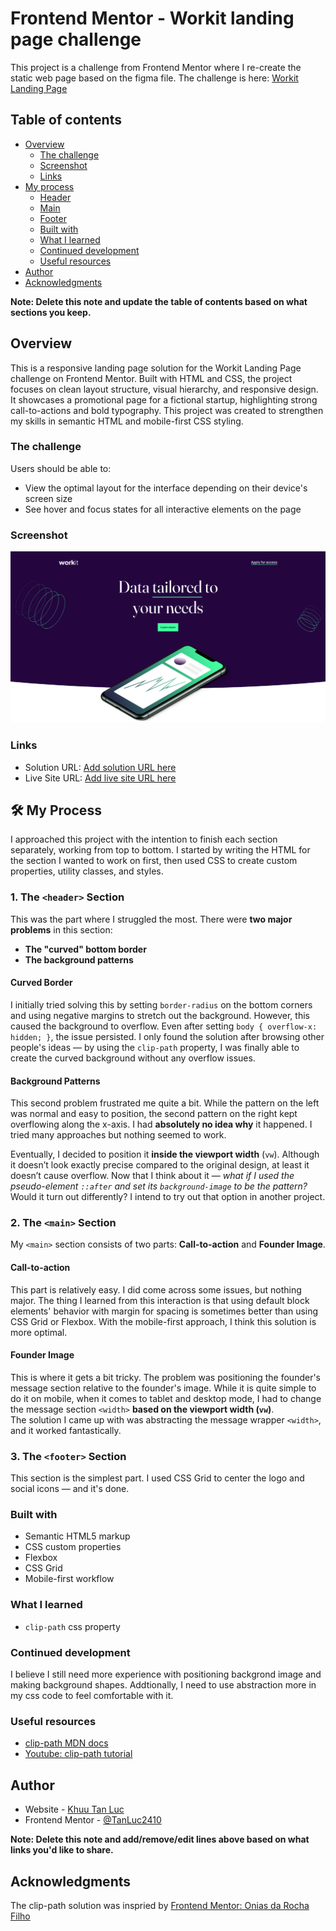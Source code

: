 # Frontend Mentor - Workit landing page challenge

This project is a challenge from Frontend Mentor where I re-create the static web page based on the figma file.
The challenge is here: [Workit Landing Page](https://www.frontendmentor.io/challenges/workit-landing-page-2fYnyle5lu)

## Table of contents

- [Overview](#overview)
  - [The challenge](#the-challenge)
  - [Screenshot](#screenshot)
  - [Links](#links)
- [My process](#my-process)
  - [Header](#1-the-header-section)
  - [Main](#2-the-main-section)
  - [Footer](#3-the-footer-section)
  - [Built with](#built-with)
  - [What I learned](#what-i-learned)
  - [Continued development](#continued-development)
  - [Useful resources](#useful-resources)
- [Author](#author)
- [Acknowledgments](#acknowledgments)

**Note: Delete this note and update the table of contents based on what sections you keep.**

## Overview

This is a responsive landing page solution for the Workit Landing Page challenge on Frontend Mentor. Built with HTML and CSS, the project focuses on clean layout structure, visual hierarchy, and responsive design. It showcases a promotional page for a fictional startup, highlighting strong call-to-actions and bold typography. This project was created to strengthen my skills in semantic HTML and mobile-first CSS styling.

### The challenge

Users should be able to:

- View the optimal layout for the interface depending on their device's screen size
- See hover and focus states for all interactive elements on the page

### Screenshot

![](./images/Workit%20README.png)

### Links

- Solution URL: [Add solution URL here](https://your-solution-url.com)
- Live Site URL: [Add live site URL here](https://your-live-site-url.com)

## 🛠️ My Process

I approached this project with the intention to finish each section separately, working from top to bottom. I started by writing the HTML for the section I wanted to work on first, then used CSS to create custom properties, utility classes, and styles.

### 1. The `<header>` Section

This was the part where I struggled the most. There were **two major problems** in this section:

- **The "curved" bottom border**
- **The background patterns**

#### Curved Border

I initially tried solving this by setting `border-radius` on the bottom corners and using negative margins to stretch out the background. However, this caused the background to overflow. Even after setting `body { overflow-x: hidden; }`, the issue persisted. I only found the solution after browsing other people's ideas — by using the `clip-path` property, I was finally able to create the curved background without any overflow issues.

#### Background Patterns

This second problem frustrated me quite a bit. While the pattern on the left was normal and easy to position, the second pattern on the right kept overflowing along the x-axis. I had **absolutely no idea why** it happened. I tried many approaches but nothing seemed to work.

Eventually, I decided to position it **inside the viewport width** (`vw`). Although it doesn’t look exactly precise compared to the original design, at least it doesn’t cause overflow. Now that I think about it — _what if I used the pseudo-element `::after` and set its `background-image` to be the pattern?_ Would it turn out differently? I intend to try out that option in another project.

### 2. The `<main>` Section

My `<main>` section consists of two parts: **Call-to-action** and **Founder Image**.

#### Call-to-action

This part is relatively easy. I did come across some issues, but nothing major. The thing I learned from this interaction is that using default block elements' behavior with margin for spacing is sometimes better than using CSS Grid or Flexbox. With the mobile-first approach, I think this solution is more optimal.

#### Founder Image

This is where it gets a bit tricky. The problem was positioning the founder's message section relative to the founder's image. While it is quite simple to do it on mobile, when it comes to tablet and desktop mode, I had to change the message section `<width>` **based on the viewport width (`vw`)**.  
The solution I came up with was abstracting the message wrapper `<width>`, and it worked fantastically.

### 3. The `<footer>` Section

This section is the simplest part. I used CSS Grid to center the logo and social icons — and it's done.

### Built with

- Semantic HTML5 markup
- CSS custom properties
- Flexbox
- CSS Grid
- Mobile-first workflow

### What I learned

- `clip-path` css property

### Continued development

I believe I still need more experience with positioning backgrond image and making background shapes. Addtionally, I need to use abstraction more in my css code to feel comfortable with it.

### Useful resources

- [clip-path MDN docs](https://developer.mozilla.org/en-US/docs/Web/CSS/clip-path)
- [Youtube: clip-path tutorial](https://www.youtube.com/watch?v=oWXm5n-Zi38)

## Author

- Website - [Khuu Tan Luc](https://lucfrontenddev.framer.website/)
- Frontend Mentor - [@TanLuc2410](https://www.frontendmentor.io/profile/TanLuc2410)

**Note: Delete this note and add/remove/edit lines above based on what links you'd like to share.**

## Acknowledgments

The clip-path solution was inspried by [Frontend Mentor: Onias da Rocha Filho](https://www.frontendmentor.io/solutions/react-with-typescript-and-css3-fully-responsive-b1e38TJe1r)
